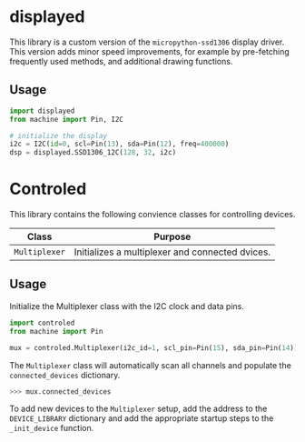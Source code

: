 # displayed

This library is a custom version of the `micropython-ssd1306` display driver. This version adds minor speed improvements, for example by pre-fetching frequently used methods, and additional drawing functions.

## Usage

```python
import displayed
from machine import Pin, I2C

# initialize the display
i2c = I2C(id=0, scl=Pin(13), sda=Pin(12), freq=400000)
dsp = displayed.SSD1306_12C(128, 32, i2c)
```

# Controled

This library contains the following convience classes for controlling devices.

| Class | Purpose |
| :---: | :---: |
| `Multiplexer` | Initializes a multiplexer and connected dvices. |

## Usage

Initialize the Multiplexer class with the I2C clock and data pins.

```python
import controled
from machine import Pin

mux = controled.Multiplexer(i2c_id=1, scl_pin=Pin(15), sda_pin=Pin(14))
```

The `Multiplexer` class will automatically scan all channels and populate the `connected_devices` dictionary.

```python
>>> mux.connected_devices
```

To add new devices to the `Multiplexer` setup, add the address to the `DEVICE_LIBRARY` dictionary and add the appropriate startup steps to the `_init_device` function.